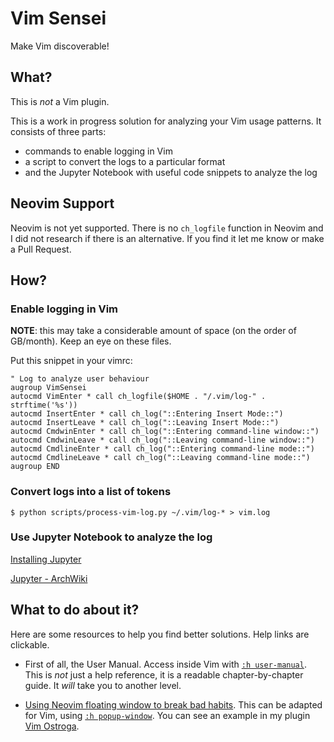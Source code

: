 # Vim Sensei

Make Vim discoverable!

## What?

This is *not* a Vim plugin.

This is a work in progress solution for analyzing your Vim usage patterns.
It consists of three parts:

- commands to enable logging in Vim
- a script to convert the logs to a particular format
- and the Jupyter Notebook with useful code snippets to analyze the log

## Neovim Support

Neovim is not yet supported.
There is no `ch_logfile` function in Neovim and I did not research if there is an alternative.
If you find it let me know or make a Pull Request.

## How?

### Enable logging in Vim

**NOTE**: this may take a considerable amount of space (on the order of GB/month).
Keep an eye on these files.

Put this snippet in your vimrc:

```vim
" Log to analyze user behaviour
augroup VimSensei
autocmd VimEnter * call ch_logfile($HOME . "/.vim/log-" . strftime('%s'))
autocmd InsertEnter * call ch_log("::Entering Insert Mode::")
autocmd InsertLeave * call ch_log("::Leaving Insert Mode::")
autocmd CmdwinEnter * call ch_log("::Entering command-line window::")
autocmd CmdwinLeave * call ch_log("::Leaving command-line window::")
autocmd CmdlineEnter * call ch_log("::Entering command-line mode::")
autocmd CmdlineLeave * call ch_log("::Leaving command-line mode::")
augroup END
```

### Convert logs into a list of tokens

```
$ python scripts/process-vim-log.py ~/.vim/log-* > vim.log
```

### Use Jupyter Notebook to analyze the log

[Installing Jupyter](https://jupyter.org/install)

[Jupyter - ArchWiki](https://wiki.archlinux.org/title/Jupyter)

## What to do about it?

Here are some resources to help you find better solutions.
Help links are clickable.

- First of all, the User Manual.
  Access inside Vim with [`:h user-manual`](https://vimhelp.org/usr_toc.txt.html).
  This is *not* just a help reference, it is a readable chapter-by-chapter guide.
  It *will* take you to another level.

- [Using Neovim floating window to break bad habits](https://www.statox.fr/posts/2021/03/breaking_habits_floating_window/).
  This can be adapted for Vim, using [`:h popup-window`](https://vimhelp.org/popup.txt.html).
  You can see an example in my plugin [Vim Ostroga](https://github.com/EgZvor/vim-ostroga/blob/main/autoload/ostroga.vim).

